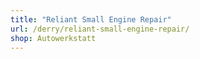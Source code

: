 ```yaml
---
title: "Reliant Small Engine Repair"
url: /derry/reliant-small-engine-repair/
shop: Autowerkstatt
---
```

